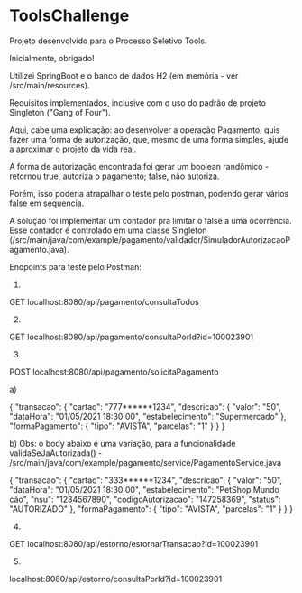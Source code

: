 # ToolsChallenge

Projeto desenvolvido para o Processo Seletivo Tools.

Inicialmente, obrigado!

Utilizei SpringBoot e o banco de dados H2 (em memória - ver /src/main/resources).

Requisitos implementados, inclusive com o uso do padrão de projeto Singleton ("Gang of Four").

Aqui, cabe uma explicação: ao desenvolver a operação Pagamento, quis fazer uma forma de autorização, que, mesmo de uma forma simples, ajude a aproximar o projeto da vida real.

A forma de autorização encontrada foi gerar um boolean randômico - retornou true, autoriza o pagamento; false, não autoriza.

Porém, isso poderia atrapalhar o teste pelo postman, podendo gerar vários false em sequencia.

A solução foi implementar um contador pra limitar o false a uma ocorrência. Esse contador é controlado em uma classe Singleton (/src/main/java/com/example/pagamento/validador/SimuladorAutorizacaoPagamento.java).

Endpoints para teste pelo Postman:

1)

GET localhost:8080/api/pagamento/consultaTodos

2)

GET localhost:8080/api/pagamento/consultaPorId?id=100023901

3)

POST localhost:8080/api/pagamento/solicitaPagamento

a)

{
	"transacao": {
		"cartao": "777******1234",
		"descricao": {
			"valor": "50",
			"dataHora": "01/05/2021 18:30:00",
			"estabelecimento": "Supermercado"
			},
		"formaPagamento": {
			"tipo": "AVISTA",
			"parcelas": "1"
		}
	}
}

b) Obs: o body abaixo é uma variação, para a funcionalidade validaSeJaAutorizada() - /src/main/java/com/example/pagamento/service/PagamentoService.java

{
		"transacao": {
			"cartao": "333******1234",
			"descricao": {
				"valor": "50",
				"dataHora": "01/05/2021 18:30:00",
				"estabelecimento": "PetShop Mundo cão",
				"nsu": "1234567890",
				"codigoAutorizacao": "147258369",
				"status": "AUTORIZADO"
			},
			"formaPagamento": {
				"tipo": "AVISTA",
				"parcelas": "1"
			}
		}
	}


4)

GET localhost:8080/api/estorno/estornarTransacao?id=100023901

5)

localhost:8080/api/estorno/consultaPorId?id=100023901
